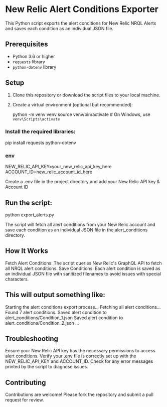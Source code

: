 # New Relic Alert Conditions Exporter
This Python script exports the alert conditions for New Relic NRQL Alerts and saves each condition as an individual JSON file.

## Prerequisites

- Python 3.6 or higher
- `requests` library
- `python-dotenv` library

## Setup

1. Clone this repository or download the script files to your local machine.

2. Create a virtual environment (optional but recommended):

   python -m venv venv
   source venv/bin/activate  # On Windows, use `venv\Scripts\activate`

### Install the required libraries:

pip install requests python-dotenv


### env
NEW_RELIC_API_KEY=your_new_relic_api_key_here
ACCOUNT_ID=new_relic_account_id_here

Create a .env file in the project directory and add your New Relic API key & Account ID

## Run the script:

python export_alerts.py

The script will fetch all alert conditions from your New Relic account and save each condition as an individual JSON file in the alert_conditions directory.

## How It Works
Fetch Alert Conditions: The script queries New Relic's GraphQL API to fetch all NRQL alert conditions.
Save Conditions: Each alert condition is saved as an individual JSON file with sanitized filenames to avoid issues with special characters.

## This will output something like:


Starting the alert conditions export process...
Fetching all alert conditions...
Found 7 alert conditions.
Saved alert condition to alert_conditions/Condition_1.json
Saved alert condition to alert_conditions/Condition_2.json
...


## Troubleshooting
Ensure your New Relic API key has the necessary permissions to access alert conditions.
Verify your .env file is correctly set up with the NEW_RELIC_API_KEY and ACCOUNT_ID.
Check for any error messages printed by the script to diagnose issues.

## Contributing
Contributions are welcome! Please fork the repository and submit a pull request for review.
